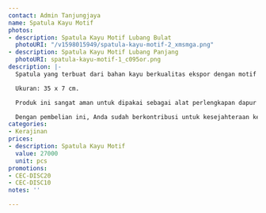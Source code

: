 ```yaml
---
contact: Admin Tanjungjaya
name: Spatula Kayu Motif
photos:
- description: Spatula Kayu Motif Lubang Bulat
  photoURI: "/v1598015949/spatula-kayu-motif-2_xmsmga.png"
- description: Spatula Kayu Motif Lubang Panjang
  photoURI: spatula-kayu-motif-1_c095or.png
description: |-
  Spatula yang terbuat dari bahan kayu berkualitas ekspor dengan motif yang cantik. Produk ini dibuat oleh para pengrajin terampil di destinasi wisata Tanjung Lesung.

  Ukuran: 35 x 7 cm.

  Produk ini sangat aman untuk dipakai sebagai alat perlengkapan dapur karena tidak dilapisi dengan bahan kimia yang berbahaya. Kami menggunakan bahan pelapis permukaan kayu 100% natural biopolish food grade sehingga Anda dapat menggunakannya sebagai alat perlengkapan dapur yang aman.

  Dengan pembelian ini, Anda sudah berkontribusi untuk kesejahteraan kelompok masyarakat di desa kami.
categories:
- Kerajinan
prices:
- description: Spatula Kayu Motif
  value: 27000
  unit: pcs
promotions:
- CEC-DISC20
- CEC-DISC10
notes: ''

---
```


